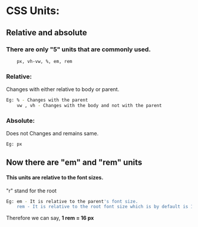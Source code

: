
# CSS Units:
## Relative and absolute

### There are only "5" units that are commonly used.

```bash
    px, vh-vw, %, em, rem
```

###  Relative:
Changes with either relative to body or parent.
```bash
Eg: % - Changes with the parent
    vw , vh - Changes with the body and not with the parent 
```

###  Absolute:
Does not Changes and remains same.
```bash
Eg: px
```

## Now there are "em" and "rem" units
#### This units are relative to the font sizes.
"r" stand for the root

```bash
Eg: em - It is relative to the parent's font size.
    rem - It is relative to the root font size which is by default is 16 px
```

Therefore  we can say, **1 rem = 16 px**